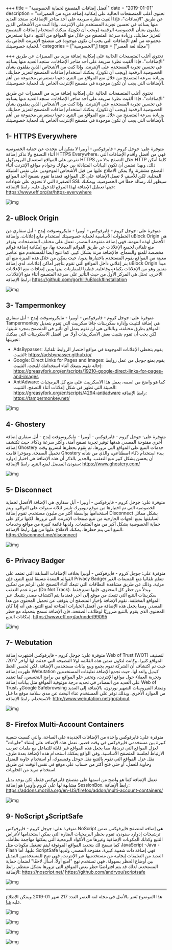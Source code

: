 +++
title = "أفضل إضافات المتصفح لحماية الخصوصية"
date = "2019-01-01"
description = "تحتوي أغلب المتصفحات الحالية على إمكانية إضافة مزيد من المميزات عن طريق \"الإضافات\"، فإذا ألقيت نظرة سريعة على أحد متاجر الإضافات، ستجد العديد منها يساعد في تحسين تجربة المستخدم على الإنترنت. وإذا كنت من الأشخاص الذين يقلقون بشأن الخصوصية الرقمية (ويجب أن تكون)، يمكنك استخدام إضافات المتصفح لتعزيز حمايتك، وزيادة سرعة المتصفح من خلال منع المواقع من التتبع. دعونا نستعرض مجموعة من أهم الإضافات التي يجب أن تكون موجودة في متصفح الإنترنت الخاص بك لحماية خصوصيتك."
categories = ["الخصوصية",]
tags = ["مجلة لغة العصر"]

+++
تحتوي أغلب المتصفحات الحالية على إمكانية إضافة مزيد من المميزات عن طريق "الإضافات"، فإذا ألقيت نظرة سريعة على أحد متاجر الإضافات، ستجد العديد منها يساعد في تحسين تجربة المستخدم على الإنترنت. وإذا كنت من الأشخاص الذين يقلقون بشأن الخصوصية الرقمية (ويجب أن تكون)، يمكنك استخدام إضافات المتصفح لتعزيز حمايتك، وزيادة سرعة المتصفح من خلال منع المواقع من التتبع. دعونا نستعرض مجموعة من أهم الإضافات التي يجب أن تكون موجودة في متصفح الإنترنت الخاص بك لحماية خصوصيتك.


تحتوي أغلب المتصفحات الحالية على إمكانية إضافة مزيد من المميزات عن طريق "الإضافات"، فإذا ألقيت نظرة سريعة على أحد متاجر الإضافات، ستجد العديد منها يساعد في تحسين تجربة المستخدم على الإنترنت. وإذا كنت من الأشخاص الذين يقلقون بشأن الخصوصية الرقمية (ويجب أن تكون)، يمكنك استخدام إضافات المتصفح لتعزيز حمايتك، وزيادة سرعة المتصفح من خلال منع المواقع من التتبع. دعونا نستعرض مجموعة من أهم الإضافات التي يجب أن تكون موجودة في متصفح الإنترنت الخاص بك لحماية خصوصيتك.

## 1- HTTPS Everywhere

متوفرة على: جوجل كروم - فايرفوكس - أوبيرا
لا يمكن أن نتحدث عن حماية الخصوصية أثناء التصفح ولا نذكر إضافة HTTPS Everywhere، فهي من أفضل وأقدم الإضافات التي تفرض على المواقع استعمال البروتوكول HTTPS خلال التصفح بدلا من HTTP كلما أمكن ذلك، وبهذا تضمن أن تكون البيانات المتبادلة بين جهازك وخوادم مواقع الإنترنت أثناء التصفح مشفرة، ولا يمكن الاطلاع عليها من قبل الأشخاص الموجودين على نفس الشبكة المحلية.
لكن للأسف لا تعمل الإضافة على كل المواقع، فعندما تقوم بتصفح أحد المواقع الصغيرة التي لا تحتوي على شهادات SSL سيظهر لك رسالة خطأ في الخصوصية، ويمكنك حينها تعطيل الإضافة لهذا الموقع للدخول عليه.
رابط الإضافة: https://www.eff.org/ar/https-everywhere

![img](images/https-everywhere.png)

## 2- uBlock Origin

متوفرة على: جوجل كروم - فايرفوكس - أوبيرا - مايكروسوفت إيدج - أبل سفاري
من الخطوات الأساسية لحماية خصوصيتك استخدام مانع إعلانات، وإضافة uBlock Origin هي الأفضل لهذه المهمة، فهي إضافة مفتوحة المصدر، تعمل على مختلف المتصفحات، وتوفر منع تلقائي لجميع الإعلانات عن طريق القوائم المدمجة بها، مع إمكانية إضافة قوائم مخصصة للمنع والسماح، فالإضافة مرنة بشكل كبير. كما تتيح أيضا للمستخدم منع عناصر معينة من المواقع يقوم المستخدم باختيارها يدويا، حيث يمكن من خلال هذه الميزة منع أي بنر إعلاني داخل المواقع التي تقوم بتأجير أماكن إعلانات.
لدي إضافة uBlock Origin مبدأ متميز وهو من الإعلانات بكفاءة وفاعليةـ فطبقا للمقارنات بينها وبين إضافات منع الإعلانات الأخرى، تحتل هي المركز الأول من حيث التأثير على سرعة المتصفح أثناء منع الإعلانات.
رابط الإضافة: https://github.com/gorhill/uBlock#installation

![img](images/uBlock.webp)

## 3- Tampermonkey

متوفرة على: جوجل كروم - فايرفوكس - أوبيرا - مايكروسوفت إيدج - أبل سفاري
Tampermonkey هي إضافة لتثبيت وإدارة سكريبتات جافا سكريبت التي تقوم بتعديل المواقع بطرق مختلفة، وبالتالي هي لن تقوم بعمل أي تأثير في المتصفح بمجرد تثبيتها، لكن يجب أن تقوم بتثبيت بعض الاسكريبتات أولا.
من أفضل الاسكربيتات التي يمكنك تجربتها:

- AdsBypasser: يقوم بتخطي الإعلانات الموجودة في مواقع اختصار الروابط تلقائيا.
التثبيت: https://adsbypasser.github.io/
- Google: Direct Links for Pages and Images: يقوم بمنع جوجل من عمل روابط إحالة تقوم بتتبعك أثناء استخدامك للبحث.
التثبيت: https://greasyfork.org/en/scripts/19210-google-direct-links-for-pages-and-images
- AntiAdware: كما هو واضح من اسمه، يعمل هذا الاسكريبت على منع كل البرمجيات الخبيثة التي تظهر في شكل إعلانات أثناء التصفح.
التثبيت: https://greasyfork.org/en/scripts/4294-antiadware
رابط الإضافة: https://tampermonkey.net/

![img](images/Tampermonkey.png)

## 4- Ghostery

متوفرة على: جوجل كروم - فايرفوكس - أوبيرا - مايكروسوفت إيدج - أبل سفاري
إضافة أخري مفتوحة المصدر، هدفها توفير تجربة تصفح أمنة، وأكثر سرعة وذكاء. حيث تكتشف إضافة Ghostery خدمات التتبع على المواقع التي تزورها، ثم تقوم بحظرها لتسريع وقت تحميل الصفحة. 
ومؤخرا قامت Ghostery ببدء استخدام ذكاء اصطناعي، والذي من شأنه أن يحسن بشكل كبير منع التعقب. والجدير بالذكر أن هذه الإضافة هي اختيار إدوارد سنودن المفضل لمنع التتبع.
رابط الإضافة: https://www.ghostery.com/

![img](images/ghostery.webp)

## 5- Disconnect

متوفرة على: جوجل كروم - فايرفوكس - أوبيرا - أبل سفاري
هي الإضافة الأفضل لحماية الخصوصية التي تم اختيارها من موقع نيويورك تايمز لثلاثة سنوات على التوالي. ويتم استخدامها بواسطة أكثر من مليون مستخدم.
تقوم إضافة Disconnect بشكل مماثل لسابقتها بمنع الجهات الخارجية من تتبع صفحات الإنترنت التي تزورها. لكنها تركز على حماية الخصوصية بشكل أكبر من منع المتتبعات. ولديها قائمة كبيرة من مواقع وخدمات التتبع التي يتم حظرها، يمكنك الاطلاع  عليها من [هنا](https://github.com/disconnectme/disconnect-tracking-protection).
رابط الإضافة: https://disconnect.me/disconnect

![img](thumbnail-disconnect.png)

## 6- Privacy Badger

متوفرة على: جوجل كروم - فايرفوكس - أوبيرا
بخلاف الإضافات السابقة التي تعتمد على القوائم المعدة مسبقا لمنع التتبع، فإن Privacy Badger تتعلم تلقائيا منع المتتبعات الغير مرئية. وذلك عن طريق مشاهدة النطاقات التي تتبعك أثناء التصفح على الرغم من تمكين ميزة عدم التعقب (Do Not Track).
وبدلاً من حظر كل المحتوى، فإنها تمنع فقط سكريبتات التتبع التي تتبعك من موقع إلى آخر. فعندما يتم اكتشاف مصدر يتتبعك عبر المواقع المختلفة، تقوم الإضافة بإخبار المتصفح أن يتوقف عن تحميل المحتوى من هذا المصدر. ومما يجعل هذه الإضافة من أفضل الخيارات المتاحة لمنع التتبع، هي أنه إذا كان المحتوى الذي يقوم بالتتبع ضروريًا لوظائف الصفحة، فإن الإضافة تسمح بتحميله مع حظر إمكانات التتبع.
https://www.eff.org/ar/node/99095

![img](images/PrivacyBadger.png)

## 7- Webutation

متوفرة على: جوجل كروم - فايرفوكس
اشتهرت إضافة Web of Trust (WOT) لتصنيف المواقع كثيرا، وكانت لتكون ضمن هذه القائمة لولا الفضيحة التي حدثت لها أواخر 2017، حيث تم اكتشاف أن الشركة تقوم بجمع وبيع بيانات مستخدمي الإضافة. لكن لحسن الحظ ظهرت إضافة Webutation كبديل واعد لها.
حيث تجمع الإضافة تعليقات المستخدمين وتجربة العملاء حول مواقع الإنترنت، وتختبر خلو المواقع من برامج التجسس، كما تعتمد على العديد من المصادر في تحديد درجة موثوقية المواقع مثل بيانات إضافة Web of Trust، وGoogle Safebrowsing ومضاد الفيروسات الشهير نورتون، بالإضافة إلى العديد من الموارد الأخرى. وبذلك توفر على المستخدم عناء البحث عن مدي سلامة موقع ما قبل الاستخدام.
رابط الإضافة: http://www.webutation.net/go/about

![img](images/webutation.png)

## 8- Firefox Multi-Account Containers

متوفرة على: فايرفوكس
واحدة من الإضافات الجديدة على الساحة، والتي كسبت شعبية كبيرة بين مستخدمي فايرفوكس في وقت قصير. تعمل هذه الإضافة على إنشاء "حاويات" لعزل المواقع التي تريدها، مما يجعل هذه المواقع غير قابلة للتفاعل مع ملفات تعريف الارتباط لجلسة المتصفح الأساسية.
وفي الواقع يمكنك استخدام هذه الإضافة بعدة طرق، مثل عزل المواقع التي تقوم بالتتبع مثل جوجل وفيسبوك، أو استخدام حاوية للمنزل وحاوية للعمل، أو حتى فتح أكثر من حساب على موقع في نفس الوقت عن طريق استخدام مزيد من الحاويات.

تعمل الإضافة كما هو واضح من اسمها على متصفح فايرفوكس فقط، لكن يوجد بديل مشابهة لها على كروم وأوبيرا هو إضافة SessionBox.
رابط الإضافة: https://addons.mozilla.org/en-US/firefox/addon/multi-account-containers/

![img](images/containers.png)

## 9- NoScript وScriptSafe

متوفرة على: جوجل كروم - فايرفوكس
NoScript هي إضافة لمتصفح فايرفوكس ضمن ترشيحات إدوارد سنودن، تقوم بحظر البرمجيات الضارة التي يمكن استخدامها لأغراض التتبع وكذلك المكونات الإضافية وغيرها من الأكواد البرمجية التي يمكنها مهاجمة نظامك. كما تسمح لك بتحديد المواقع الموثوقة ليتم تشغيل مكونات مثل JavaScript -Java - Flash عليها.
أما ScriptSafe فهي إضافة ذات شعبية كبيرة، مفتوحة المصدر، ولديها العديد من التعليقات إيجابية من مستخدميها عبر الإنترنت. فهي تتيح للمستخدمين التبديل بين أوضاع الحظر بسهولة، فهي تستخدم نهج "امنع أولاً، اسأل لاحقًا" لضمان حماية المستخدم. لذلك قد يتم افتراضيًا حظر بعض المواقع التي تزورها بشكل منتظم.
رابط الإضافة:
https://noscript.net/
https://github.com/andryou/scriptsafe

![img](images/NoScript.png)

---

هذا الموضوع نُشر باﻷصل في مجلة لغة العصر العدد 217 شهر 01-2019 ويمكن الإطلاع عليه [هنا](https://drive.google.com/file/d/16gCFQqQx40lHCnO2EPdlYhdkvYSWv_xh/view?usp=sharing).

![img](images/217-1.png)

![img](images/217-2.png)

![img](images/217-3.png)

![img](images/217-4.png)

